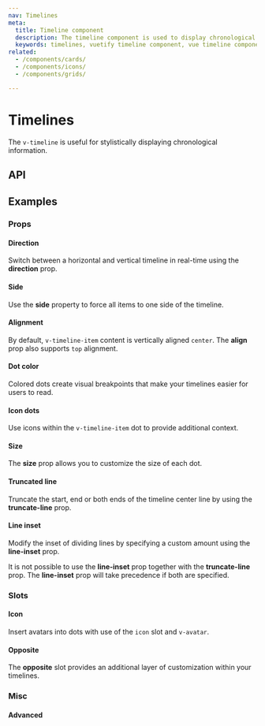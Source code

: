 ```yaml
---
nav: Timelines
meta:
  title: Timeline component
  description: The timeline component is used to display chronological information either vertically or horizontally.
  keywords: timelines, vuetify timeline component, vue timeline component
related:
  - /components/cards/
  - /components/icons/
  - /components/grids/

---
```


# Timelines

The `v-timeline` is useful for stylistically displaying chronological information.

<entry />

<!--
## Usage

`v-timeline`s in their simplest form display a vertical timeline that should contain at least one `v-timeline-item`.

<example file="v-timeline/usage" />
-->

## API

<api-inline />

<!-- ## Sub-components

### v-timeline-item

v-timeline-item description -->

## Examples

### Props

#### Direction

Switch between a horizontal and vertical timeline in real-time using the **direction** prop.

<example file="v-timeline/prop-direction" />

#### Side

Use the **side** property to force all items to one side of the timeline.

<example file="v-timeline/prop-single-side" />

#### Alignment

By default, `v-timeline-item` content is vertically aligned `center`. The **align** prop also supports `top` alignment.

<example file="v-timeline/prop-align" />

#### Dot color

Colored dots create visual breakpoints that make your timelines easier for users to read.

<example file="v-timeline/prop-color" />

#### Icon dots

Use icons within the `v-timeline-item` dot to provide additional context.

<example file="v-timeline/prop-icon-dots" />

<!-- #### Mirror

You can mirror the placement of the timeline items by using the **mirror** prop.

<example file="v-timeline/prop-mirror" /> -->

#### Size

The **size** prop allows you to customize the size of each dot.

<example file="v-timeline/prop-size" />

#### Truncated line

Truncate the start, end or both ends of the timeline center line by using the **truncate-line** prop.

<example file="v-timeline/prop-truncate-line" />

#### Line inset

Modify the inset of dividing lines by specifying a custom amount using the **line-inset** prop.

<alert type="warning">

  It is not possible to use the **line-inset** prop together with the **truncate-line** prop. The **line-inset** prop will take precedence if both are specified.

</alert>

<example file="v-timeline/prop-line-inset" />

### Slots

#### Icon

Insert avatars into dots with use of the `icon` slot and `v-avatar`.

<example file="v-timeline/slot-icon" />

#### Opposite

The **opposite** slot provides an additional layer of customization within your timelines.

<example file="v-timeline/slot-opposite" />

<!--
#### Timeline item default

If you place a `v-card` inside of a `v-timeline-item`, a caret will appear on the side of the card.

<example file="v-timeline/slot-timeline-item-default" />
-->

### Misc

#### Advanced

<example file="v-timeline/misc-advanced" />

<backmatter />
